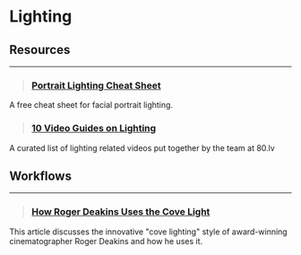 # Lighting

## Resources
___

> ### [Portrait Lighting Cheat Sheet](https://twitter.com/devinkorwin/status/1344695179652046852?s=19)
A free cheat sheet for facial portrait lighting.
<!-- -->


> ### [10 Video Guides on Lighting](https://80.lv/articles/80-level-ratings-10-video-guides-on-lighting/)
A curated list of lighting related videos put together by the team at 80.lv
<!-- -->


## Workflows
___

> ### [How Roger Deakins Uses the Cove Light](https://www.premiumbeat.com/blog/recreating-roger-deakins-cove-light/)
This article discusses the innovative "cove lighting" style of award-winning cinematographer Roger Deakins and how he uses it.
<!-- -->

